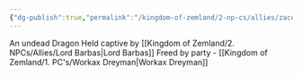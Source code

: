 ```yaml
---
{"dg-publish":true,"permalink":"/kingdom-of-zemland/2-np-cs/allies/zacora/","tags":["Allies"]}
---
```





An undead Dragon
Held captive by [[Kingdom of Zemland/2. NPCs/Allies/Lord Barbas\|Lord Barbas]] 
Freed by party - [[Kingdom of Zemland/1. PC's/Workax Dreyman\|Workax Dreyman]] 